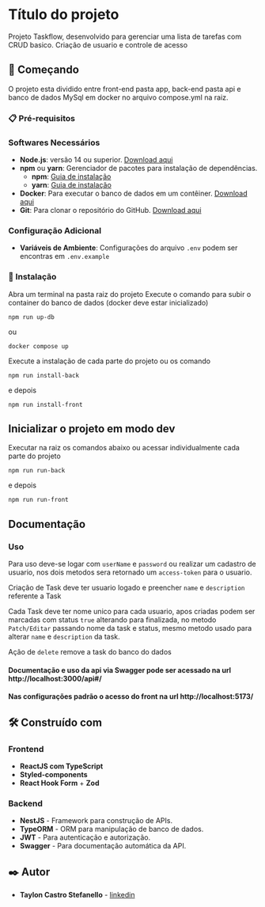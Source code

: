 # Título do projeto

Projeto Taskflow, desenvolvido para gerenciar uma lista de tarefas com CRUD basico.
Criação de usuario e controle de acesso

## 🚀 Começando

O projeto esta dividido entre front-end pasta app, back-end pasta api e banco de dados MySql em docker no arquivo compose.yml na raiz.

### 📋 Pré-requisitos

### Softwares Necessários

- **Node.js**: versão 14 ou superior. [Download aqui](https://nodejs.org/)
- **npm** ou **yarn**: Gerenciador de pacotes para instalação de dependências.
  - **npm**: [Guia de instalação](https://docs.npmjs.com/downloading-and-installing-node-js-and-npm)
  - **yarn**: [Guia de instalação](https://classic.yarnpkg.com/en/docs/install)
- **Docker**: Para executar o banco de dados em um contêiner. [Download aqui](https://www.docker.com/products/docker-desktop)
- **Git**: Para clonar o repositório do GitHub. [Download aqui](https://git-scm.com/)

### Configuração Adicional

- **Variáveis de Ambiente**: Configurações do arquivo `.env` podem ser encontras em `.env.example`

### 🔧 Instalação

Abra um terminal na pasta raiz do projeto
Execute o comando para subir o container do banco de dados (docker deve estar inicializado)

```
npm run up-db
```

ou

```
docker compose up
```

Execute a instalação de cada parte do projeto ou os comando

```
npm run install-back
```

e depois

```
npm run install-front
```

## Inicializar o projeto em modo dev

Executar na raiz os comandos abaixo ou acessar individualmente cada parte do projeto

```
npm run run-back
```

e depois

```
npm run run-front
```

## Documentação

### Uso

Para uso deve-se logar com `userName` e `password` ou realizar um cadastro de usuario, nos dois metodos sera retornado um `access-token` para o usuario.

Criação de Task deve ter usuario logado e preencher `name` e `description` referente a Task

Cada Task deve ter nome unico para cada usuario, apos criadas podem ser marcadas com status `true` alterando para finalizada, no metodo `Patch/Editar` passando nome da task e status, mesmo metodo usado para alterar `name` e `description` da task.

Ação de `delete` remove a task do banco do dados

#### Documentação e uso da api via Swagger pode ser acessado na url http://localhost:3000/api#/

#### Nas configurações padrão o acesso do front na url http://localhost:5173/

## 🛠️ Construído com

### Frontend

- **ReactJS com TypeScript**
- **Styled-components**
- **React Hook Form** + **Zod**

### Backend

- **NestJS** - Framework para construção de APIs.
- **TypeORM** - ORM para manipulação de banco de dados.
- **JWT** - Para autenticação e autorização.
- **Swagger** - Para documentação automática da API.

## ✒️ Autor

- **Taylon Castro Stefanello** - [linkedin](https://www.linkedin.com/in/taylon-castro-stefanello-7311a1a0/)

